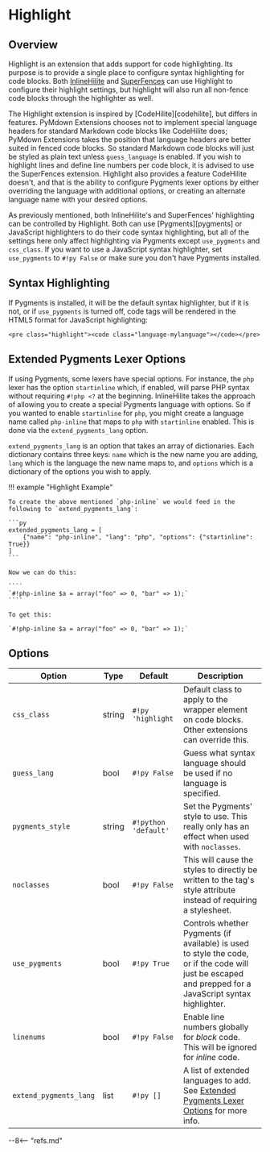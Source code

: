 # Highlight

## Overview

Highlight is an extension that adds support for code highlighting. Its purpose is to provide a single place to configure syntax highlighting for code blocks. Both [InlineHilite](./inlinehilite.md) and [SuperFences](./superfences.md) can use Highlight to configure their highlight settings, but highlight will also run all non-fence code blocks through the highlighter as well.

The Highlight extension is inspired by [CodeHilite][codehilite], but differs in features. PyMdown Extensions chooses not to implement special language headers for standard Markdown code blocks like CodeHilite does; PyMdown Extensions takes the position that language headers are better suited in fenced code blocks. So standard Markdown code blocks will just be styled as plain text unless `guess_language` is enabled. If you wish to highlight lines and define line numbers per code block, it is advised to use the SuperFences extension. Highlight also provides a feature CodeHilite doesn't, and that is the ability to configure Pygments lexer options by either overriding the language with additional options, or creating an alternate language name with your desired options.

As previously mentioned, both InlineHilite's and SuperFences' highlighting can be controlled by Highlight. Both can use [Pygments][pygments] or JavaScript highlighters to do their code syntax highlighting, but all of the settings here only affect highlighting via Pygments except `use_pygments` and `css_class`.  If you want to use a JavaScript syntax highlighter, set `use_pygments` to `#!py False` or make sure you don't have Pygments installed.

## Syntax Highlighting

If Pygments is installed, it will be the default syntax highlighter, but if it is not, or if `use_pygments` is turned off, code tags will be rendered in the HTML5 format for JavaScript highlighting: 

```
<pre class="highlight"><code class="language-mylanguage"></code></pre>
```

## Extended Pygments Lexer Options

If using Pygments, some lexers have special options.  For instance, the `php` lexer has the option `startinline` which, if enabled, will parse PHP syntax without requiring `#!php <?` at the beginning.  InlineHilite takes the approach of allowing you to create a special Pygments language with options.  So if you wanted to enable `startinline` for `php`, you might create a language name called `php-inline` that maps to `php` with `startinline` enabled.  This is done via the `extend_pygments_lang` option.

`extend_pygments_lang` is an option that takes an array of dictionaries.  Each dictionary contains three keys: `name` which is the new name you are adding, `lang` which is the language the new name maps to, and `options` which is a dictionary of the options you wish to apply.

!!! example "Highlight Example"

    To create the above mentioned `php-inline` we would feed in the following to `extend_pygments_lang`:

    ```py
    extended_pygments_lang = [
        {"name": "php-inline", "lang": "php", "options": {"startinline": True}}
    ]
    ```

    Now we can do this:

    ````
    `#!php-inline $a = array("foo" => 0, "bar" => 1);`
    ````

    To get this:

    `#!php-inline $a = array("foo" => 0, "bar" => 1);`

## Options

Option                    | Type   | Default                   | Description
------------------------- | ------ | ------------------------- | -----------
`css_class`               | string | `#!py 'highlight`         | Default class to apply to the wrapper element on code blocks. Other extensions can override this.
`guess_lang`              | bool   | `#!py False`              | Guess what syntax language should be used if no language is specified. 
`pygments_style`          | string | `#!python 'default'`      | Set the Pygments' style to use.  This really only has an effect when used with `noclasses`.
`noclasses`               | bool   | `#!py False`              | This will cause the styles to directly be written to the tag's style attribute instead of requiring a stylesheet.
`use_pygments`            | bool   | `#!py True`               | Controls whether Pygments (if available) is used to style the code, or if the code will just be escaped and prepped for a JavaScript syntax highlighter.
`linenums`                | bool   | `#!py False`              | Enable line numbers globally for *block* code.  This will be ignored for *inline* code.
`extend_pygments_lang`    | list   | `#!py []`                 | A list of extended languages to add.  See [Extended Pygments Lexer Options](#extended-pygments-lexer-options) for more info.

--8<-- "refs.md"
